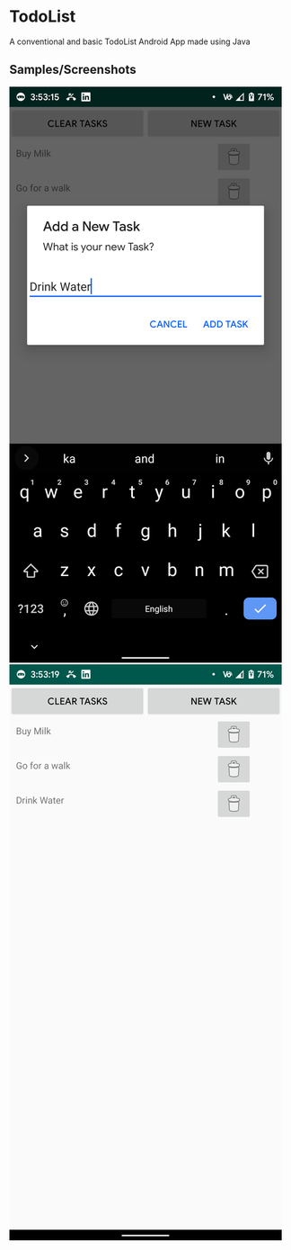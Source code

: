 # TodoList
A conventional and basic TodoList Android App made using Java 


## Samples/Screenshots

![](screenshots/1.png)
![](screenshots/2.png)
